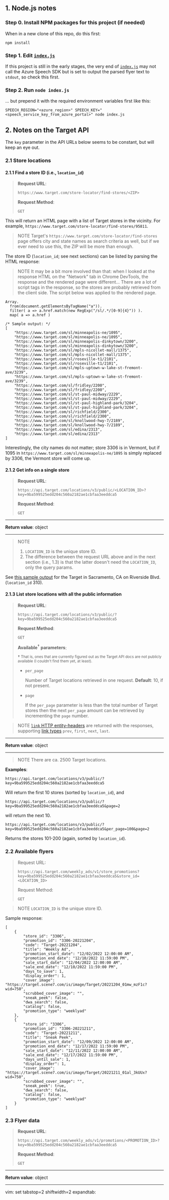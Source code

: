 ## 1. Node.js notes

### Step 0. Install NPM packages for this project (if needed)

When in a new clone of this repo, do this first:

    npm install

### Step 1. Edit [`index.js`](./index.jd)

If this project is still in the early stages, the very end of [`index.js`](./index.jd) may not call the Azure Speech SDK but is set to output the parsed flyer text to `stdout`, so check this first.

### Step 2. Run `node index.js`

... but prepend it with the required environment variables first like this:

    SPEECH_REGION="<azure_region>" SPEECH_KEY="<speech_service_key_from_azure_portal>" node index.js

## 2. Notes on the Target API

The `key` parameter in the API URLs below seems to be constant, but will keep an eye out.

### 2.1 Store locations

#### 2.1.1 Find a store ID (i.e., `location_id`)

> **Request URL**:
>
>     https://www.target.com/store-locator/find-stores/<ZIP>
>
> **Request Method**:
>
>     GET

This will return an HTML page with a list of Target stores in the vicinity. For example, `https://www.target.com/store-locator/find-stores/95811`.

> NOTE
> Target's `https://www.target.com/store-locator/find-stores` page offers city and state names as search criteria as well, but if we ever need to use this, the ZIP will be more than enough.

The store ID (`location_id`; see next sections) can be listed by parsing the HTML response:

> NOTE
> It may be a bit more involved than that: when I looked at the response HTML on the "Network" tab in Chrome DevTools, the response and the rendered page were different... There are a lot of script tags in the response, so the stores are probably retrieved from the client side. The script below was applied to the rendered page.

    Array.
      from(document.getElementsByTagName("a")).
      filter( a => a.href.match(new RegExp("/sl/.*/[0-9]{4}")) ).
      map( a => a.href )

    /* Sample output: */
    [
        "https://www.target.com/sl/minneapolis-ne/1095",
        "https://www.target.com/sl/minneapolis-ne/1095",
        "https://www.target.com/sl/minneapolis-dinkytown/3200",
        "https://www.target.com/sl/minneapolis-dinkytown/3200",
        "https://www.target.com/sl/mpls-nicollet-mall/1375",
        "https://www.target.com/sl/mpls-nicollet-mall/1375",
        "https://www.target.com/sl/roseville-t1/2101",
        "https://www.target.com/sl/roseville-t1/2101",
        "https://www.target.com/sl/mpls-uptown-w-lake-st-fremont-ave/3239",
        "https://www.target.com/sl/mpls-uptown-w-lake-st-fremont-ave/3239",
        "https://www.target.com/sl/fridley/2200",
        "https://www.target.com/sl/fridley/2200",
        "https://www.target.com/sl/st-paul-midway/2229",
        "https://www.target.com/sl/st-paul-midway/2229",
        "https://www.target.com/sl/st-paul-highland-park/3204",
        "https://www.target.com/sl/st-paul-highland-park/3204",
        "https://www.target.com/sl/richfield/2300",
        "https://www.target.com/sl/richfield/2300",
        "https://www.target.com/sl/knollwood-hwy-7/2189",
        "https://www.target.com/sl/knollwood-hwy-7/2189",
        "https://www.target.com/sl/edina/2313",
        "https://www.target.com/sl/edina/2313"
    ]

Interestingly, the city names do not matter; store 3306 is in Vermont, but if 1095 in `https://www.target.com/sl/minneapolis-ne/1095` is simply replaced by 3306, the Vermont store will come up.

#### 2.1.2 Get info on a single store

> **Request URL**:
>
>     https://api.target.com/locations/v3/public/<LOCATION_ID>?key=9ba599525edd204c560a2182ae1cbfaa3eeddca5
>
> **Request Method**:
>
>     GET

---

**Return value**: object

---

> NOTE
> 1. `LOCATION_ID` is the unique store ID.
> 2. The difference between the request URL above and in the next section (i.e., 1.3) is that the latter doesn't need the `LOCATION_ID`, only the query params.

See [this sample output](https://gist.github.com/toraritte/f83daceda83b06ffc3fe6b36e13bd36a) for the Target in Sacramento, CA on Riverside Blvd. (`location_id` 310).

#### 2.1.3 List store locations with all the public information

> **Request URL**:
>
>     https://api.target.com/locations/v3/public/?key=9ba599525edd204c560a2182ae1cbfaa3eeddca5
>
> **Request Method**:
>
>     GET
>
> **Available<sup><b>†</b></sup> parameters**:
>
> <sup><b>†</b> That is, ones that are currently figured out as the Target API docs are not publicly available (I couldn't find them yet, at least).</sup>
>
> + `per_page`
>
>    Number of Target locations retrieved in one request. **Default**: 10, if not present.
>
> + `page`
>
>    If the `per_page` parameter is less than the total number of Target stores then the next `per_page` amount can be retrieved by incrementing the `page` number.

> NOTE [`link` HTTP entity-headers](https://developer.mozilla.org/en-US/docs/Web/HTTP/Headers/Link) are returned with the responses, supporting [link types](https://developer.mozilla.org/en-US/docs/Web/HTML/Link_types) `prev`, `first`, `next`, `last`.

---

**Return value**: object

---

> NOTE There are ca. 2500 Target locations.

**Examples**:

    https://api.target.com/locations/v3/public/?key=9ba599525edd204c560a2182ae1cbfaa3eeddca5

Will return the first 10 stores (sorted by `location_id`), and

    https://api.target.com/locations/v3/public/?key=9ba599525edd204c560a2182ae1cbfaa3eeddca5&page=2

will return the next 10.

    https://api.target.com/locations/v3/public/?key=9ba599525edd204c560a2182ae1cbfaa3eeddca5&per_page=100&page=2

Returns the stores 101-200 (again, sorted by `location_id`).

### 2.2 Available flyers

> Request URL:
>
>     https://api.target.com/weekly_ads/v1/store_promotions?key=9ba599525edd204c560a2182ae1cbfaa3eeddca5&store_id=<LOCATION_ID>
>
> Request Method:
>
>     GET

> NOTE
> `LOCATION_ID` is the unique store ID.

Sample response:

    [
        {
            "store_id": "3306",
            "promotion_id": "3306-20221204",
            "code": "Target-20221204",
            "title": "Weekly Ad",
            "promotion_start_date": "12/02/2022 12:00:00 AM",
            "promotion_end_date": "12/10/2022 11:59:00 PM",
            "sale_start_date": "12/04/2022 12:00:00 AM",
            "sale_end_date": "12/10/2022 11:59:00 PM",
            "days_to_save": 1,
            "display_order": 1,
            "cover_image": "https://target.scene7.com/is/image/Target/20221204_01mw_mzF1c?wid=750",
            "scrubbed_cover_image": "",
            "sneak_peek": false,
            "dwa_search": false,
            "catalog": false,
            "promotion_type": "weeklyad"
        },
        {
            "store_id": "3306",
            "promotion_id": "3306-20221211",
            "code": "Target-20221211",
            "title": "Sneak Peek",
            "promotion_start_date": "12/09/2022 12:00:00 AM",
            "promotion_end_date": "12/17/2022 11:59:00 PM",
            "sale_start_date": "12/11/2022 12:00:00 AM",
            "sale_end_date": "12/17/2022 11:59:00 PM",
            "days_until_sale": 1,
            "display_order": 1,
            "cover_image": "https://target.scene7.com/is/image/Target/20221211_01al_3kUUx?wid=750",
            "scrubbed_cover_image": "",
            "sneak_peek": true,
            "dwa_search": false,
            "catalog": false,
            "promotion_type": "weeklyad"
        }
    ]

### 2.3 Flyer data

> **Request URL**:
>
>     https://api.target.com/weekly_ads/v1/promotions/<PROMOTION_ID>?key=9ba599525edd204c560a2182ae1cbfaa3eeddca5
>
> **Request Method**:
>
>     GET

---

**Return value**: object

---

vim: set tabstop=2 shiftwidth=2 expandtab:
